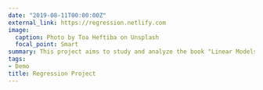 ```yaml
---
date: "2019-08-11T00:00:00Z"
external_link: https://regression.netlify.com
image:
  caption: Photo by Toa Heftiba on Unsplash
  focal_point: Smart
summary: This project aims to study and analyze the book "Linear Models with R" by Julian Faraway, using an external site implemented in RStudio. `external_link`.
tags:
- Demo
title: Regression Project
---
```


